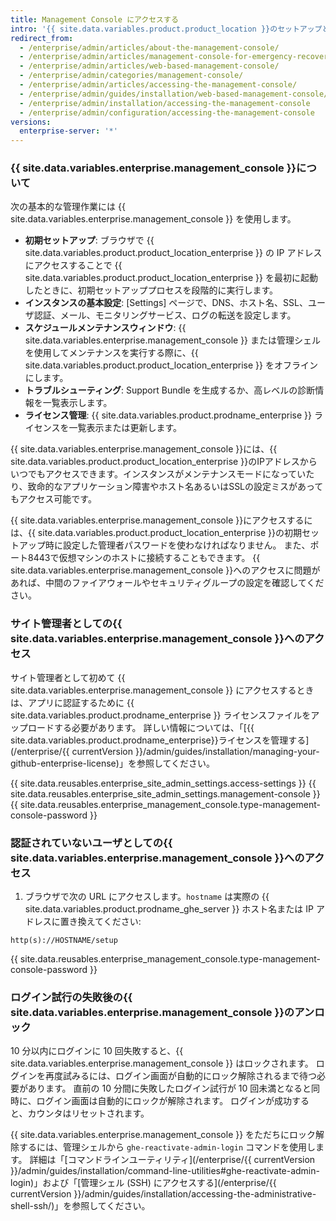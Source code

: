 ```yaml
---
title: Management Console にアクセスする
intro: '{{ site.data.variables.product.product_location }}のセットアップと設定、メンテナンスウィンドウのスケジューリング、問題のトラブルシューティング、ライセンスの管理には{{ site.data.variables.enterprise.management_console }}を使ってください。'
redirect_from:
  - /enterprise/admin/articles/about-the-management-console/
  - /enterprise/admin/articles/management-console-for-emergency-recovery/
  - /enterprise/admin/articles/web-based-management-console/
  - /enterprise/admin/categories/management-console/
  - /enterprise/admin/articles/accessing-the-management-console/
  - /enterprise/admin/guides/installation/web-based-management-console/
  - /enterprise/admin/installation/accessing-the-management-console
  - /enterprise/admin/configuration/accessing-the-management-console
versions:
  enterprise-server: '*'
---
```


### {{ site.data.variables.enterprise.management_console }}について

次の基本的な管理作業には {{ site.data.variables.enterprise.management_console }} を使用します。
- **初期セットアップ**: ブラウザで {{ site.data.variables.product.product_location_enterprise }} の IP アドレスにアクセスすることで {{ site.data.variables.product.product_location_enterprise }} を最初に起動したときに、初期セットアッププロセスを段階的に実行します。
- **インスタンスの基本設定**: [Settings] ページで、DNS、ホスト名、SSL、ユーザ認証、メール、モニタリングサービス、ログの転送を設定します。
- **スケジュールメンテナンスウィンドウ**: {{ site.data.variables.enterprise.management_console }} または管理シェルを使用してメンテナンスを実行する際に、{{ site.data.variables.product.product_location_enterprise }} をオフラインにします。
- **トラブルシューティング**: Support Bundle を生成するか、高レベルの診断情報を一覧表示します。
- **ライセンス管理**: {{ site.data.variables.product.prodname_enterprise }} ライセンスを一覧表示または更新します。

{{ site.data.variables.enterprise.management_console }}には、{{ site.data.variables.product.product_location_enterprise }}のIPアドレスからいつでもアクセスできます。インスタンスがメンテナンスモードになっていたり、致命的なアプリケーション障害やホスト名あるいはSSLの設定ミスがあってもアクセス可能です。

{{ site.data.variables.enterprise.management_console }}にアクセスするには、{{ site.data.variables.product.product_location_enterprise }}の初期セットアップ時に設定した管理者パスワードを使わなければなりません。 また、ポート8443で仮想マシンのホストに接続することもできます。 {{ site.data.variables.enterprise.management_console }}へのアクセスに問題があれば、中間のファイアウォールやセキュリティグループの設定を確認してください。

### サイト管理者としての{{ site.data.variables.enterprise.management_console }}へのアクセス

サイト管理者として初めて {{ site.data.variables.enterprise.management_console }} にアクセスするときは、アプリに認証するために {{ site.data.variables.product.prodname_enterprise }} ライセンスファイルをアップロードする必要があります。 詳しい情報については、「[{{ site.data.variables.product.prodname_enterprise}}ライセンスを管理する](/enterprise/{{ currentVersion }}/admin/guides/installation/managing-your-github-enterprise-license)」を参照してください。

{{ site.data.reusables.enterprise_site_admin_settings.access-settings }}
{{ site.data.reusables.enterprise_site_admin_settings.management-console }}
{{ site.data.reusables.enterprise_management_console.type-management-console-password }}

### 認証されていないユーザとしての{{ site.data.variables.enterprise.management_console }}へのアクセス

1. ブラウザで次の URL にアクセスします。`hostname` は実際の {{ site.data.variables.product.prodname_ghe_server }} ホスト名または IP アドレスに置き換えてください:
  ```shell
  http(s)://HOSTNAME/setup
  ```
{{ site.data.reusables.enterprise_management_console.type-management-console-password }}

### ログイン試行の失敗後の{{ site.data.variables.enterprise.management_console }}のアンロック

10 分以内にログインに 10 回失敗すると、{{ site.data.variables.enterprise.management_console }} はロックされます。 ログインを再度試みるには、ログイン画面が自動的にロック解除されるまで待つ必要があります。 直前の 10 分間に失敗したログイン試行が 10 回未満となると同時に、ログイン画面は自動的にロックが解除されます。 ログインが成功すると、カウンタはリセットされます。

{{ site.data.variables.enterprise.management_console }} をただちにロック解除するには、管理シェルから `ghe-reactivate-admin-login` コマンドを使用します。 詳細は「[コマンドラインユーティリティ](/enterprise/{{ currentVersion }}/admin/guides/installation/command-line-utilities#ghe-reactivate-admin-login)」および「[管理シェル (SSH) にアクセスする](/enterprise/{{ currentVersion }}/admin/guides/installation/accessing-the-administrative-shell-ssh/)」を参照してください。
